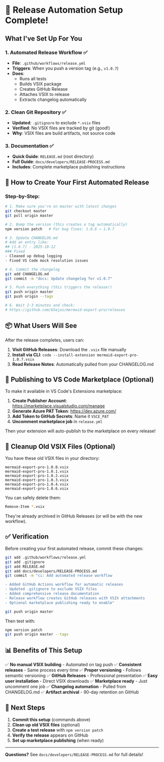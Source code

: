 # 🎉 Release Automation Setup Complete!

## What I've Set Up For You

### 1. **Automated Release Workflow** ✅
- **File**: `.github/workflows/release.yml`
- **Triggers**: When you push a version tag (e.g., `v1.0.7`)
- **Does**: 
  - Runs all tests
  - Builds VSIX package
  - Creates GitHub Release
  - Attaches VSIX to release
  - Extracts changelog automatically

### 2. **Clean Git Repository** ✅
- **Updated**: `.gitignore` to exclude `*.vsix` files
- **Verified**: No VSIX files are tracked by git (good!)
- **Why**: VSIX files are build artifacts, not source code

### 3. **Documentation** ✅
- **Quick Guide**: `RELEASE.md` (root directory)
- **Full Guide**: `docs/developers/RELEASE-PROCESS.md`
- **Includes**: Complete marketplace publishing instructions

## 🚀 How to Create Your First Automated Release

### Step-by-Step:

```bash
# 1. Make sure you're on master with latest changes
git checkout master
git pull origin master

# 2. Bump the version (this creates a tag automatically)
npm version patch   # For bug fixes: 1.0.6 → 1.0.7

# 3. Update CHANGELOG.md
# Add an entry like:
## [1.0.7] - 2025-10-12
### Fixed
- Cleaned up debug logging
- Fixed VS Code mock resolution issues

# 4. Commit the changelog
git add CHANGELOG.md
git commit -m "docs: Update changelog for v1.0.7"

# 5. Push everything (this triggers the release!)
git push origin master
git push origin --tags

# 6. Wait 2-3 minutes and check:
# https://github.com/GSejas/mermaid-export-pro/releases
```

## 📦 What Users Will See

After the release completes, users can:

1. **Visit GitHub Releases**: Download the `.vsix` file manually
2. **Install via CLI**: `code --install-extension mermaid-export-pro-1.0.7.vsix`
3. **Read Release Notes**: Automatically pulled from your CHANGELOG.md

## 🏪 Publishing to VS Code Marketplace (Optional)

To make it available in VS Code's Extensions marketplace:

1. **Create Publisher Account**: https://marketplace.visualstudio.com/manage
2. **Generate Azure PAT Token**: https://dev.azure.com/
3. **Add Token to GitHub Secrets**: Name it `VSCE_PAT`
4. **Uncomment marketplace job** in `release.yml`

Then your extension will auto-publish to the marketplace on every release!

## 🧹 Cleanup Old VSIX Files (Optional)

You have these old VSIX files in your directory:
```
mermaid-export-pro-1.0.0.vsix
mermaid-export-pro-1.0.1.vsix
mermaid-export-pro-1.0.2.vsix
mermaid-export-pro-1.0.3.vsix
mermaid-export-pro-1.0.4.vsix
mermaid-export-pro-1.0.6.vsix
```

You can safely delete them:
```bash
Remove-Item *.vsix
```

They're already archived in GitHub Releases (or will be with the new workflow).

## ✅ Verification

Before creating your first automated release, commit these changes:

```bash
git add .github/workflows/release.yml
git add .gitignore
git add RELEASE.md
git add docs/developers/RELEASE-PROCESS.md
git commit -m "ci: Add automated release workflow

- Added GitHub Actions workflow for automatic releases
- Updated .gitignore to exclude VSIX files
- Added comprehensive release documentation
- Release workflow creates GitHub releases with VSIX attachments
- Optional marketplace publishing ready to enable"

git push origin master
```

Then test with:
```bash
npm version patch
git push origin master --tags
```

## 📊 Benefits of This Setup

✅ **No manual VSIX building** - Automated on tag push
✅ **Consistent releases** - Same process every time
✅ **Proper versioning** - Follows semantic versioning
✅ **GitHub Releases** - Professional presentation
✅ **Easy user installation** - Direct VSIX downloads
✅ **Marketplace ready** - Just uncomment one job
✅ **Changelog automation** - Pulled from CHANGELOG.md
✅ **Artifact archival** - 90-day retention on GitHub

## 🎯 Next Steps

1. **Commit this setup** (commands above)
2. **Clean up old VSIX files** (optional)
3. **Create a test release** with `npm version patch`
4. **Verify the release** appears on GitHub
5. **Set up marketplace publishing** (when ready)

---

**Questions?** See `docs/developers/RELEASE-PROCESS.md` for full details!
